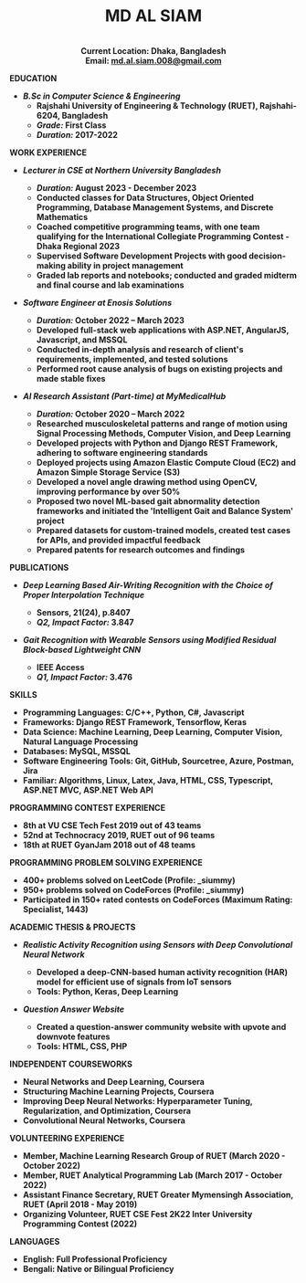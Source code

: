  <div>
  <div align = 'center'>
  <strong><h1>MD AL SIAM</h1><strong/><br/>
  <strong>Current Location: </strong> Dhaka, Bangladesh<br/>
  <strong>Email: </strong><a href="mailto:md.al.siam.008@gmail.com">md.al.siam.008@gmail.com</a> <br/>
  </div>

**EDUCATION**
- *B.Sc in Computer Science & Engineering*
  - Rajshahi University of Engineering & Technology (RUET), Rajshahi-6204, Bangladesh
  - *Grade:* First Class
  - *Duration:* 2017-2022

**WORK EXPERIENCE**
- *Lecturer in CSE at Northern University Bangladesh*
  - *Duration:* August 2023 - December 2023
  - Conducted classes for Data Structures, Object Oriented Programming, Database Management Systems, and Discrete Mathematics
  - Coached competitive programming teams, with one team qualifying for the International Collegiate Programming Contest - Dhaka Regional 2023
  - Supervised Software Development Projects with good decision-making ability in project management
  - Graded lab reports and notebooks; conducted and graded midterm and final course and lab examinations

- *Software Engineer at Enosis Solutions*
  - *Duration:* October 2022 – March 2023
  - Developed full-stack web applications with ASP.NET, AngularJS, Javascript, and MSSQL
  - Conducted in-depth analysis and research of client's requirements, implemented, and tested solutions
  - Performed root cause analysis of bugs on existing projects and made stable fixes

- *AI Research Assistant (Part-time) at MyMedicalHub*
  - *Duration:* October 2020 – March 2022
  - Researched musculoskeletal patterns and range of motion using Signal Processing Methods, Computer Vision, and Deep Learning
  - Developed projects with Python and Django REST Framework, adhering to software engineering standards
  - Deployed projects using Amazon Elastic Compute Cloud (EC2) and Amazon Simple Storage Service (S3)
  - Developed a novel angle drawing method using OpenCV, improving performance by over 50%
  - Proposed two novel ML-based gait abnormality detection frameworks and initiated the 'Intelligent Gait and Balance System' project
  - Prepared datasets for custom-trained models, created test cases for APIs, and provided impactful feedback
  - Prepared patents for research outcomes and findings

**PUBLICATIONS**
- *Deep Learning Based Air-Writing Recognition with the Choice of Proper Interpolation Technique*
  - Sensors, 21(24), p.8407
  - *Q2, Impact Factor:* 3.847

- *Gait Recognition with Wearable Sensors using Modified Residual Block-based Lightweight CNN*
  - IEEE Access
  - *Q1, Impact Factor:* 3.476

**SKILLS**
- **Programming Languages:** C/C++, Python, C#, Javascript
- **Frameworks:** Django REST Framework, Tensorflow, Keras
- **Data Science:** Machine Learning, Deep Learning, Computer Vision, Natural Language Processing
- **Databases:** MySQL, MSSQL
- **Software Engineering Tools:** Git, GitHub, Sourcetree, Azure, Postman, Jira
- **Familiar:** Algorithms, Linux, Latex, Java, HTML, CSS, Typescript, ASP.NET MVC, ASP.NET Web API

**PROGRAMMING CONTEST EXPERIENCE**
- 8th at VU CSE Tech Fest 2019 out of 43 teams
- 52nd at Technocracy 2019, RUET out of 96 teams
- 18th at RUET GyanJam 2018 out of 48 teams

**PROGRAMMING PROBLEM SOLVING EXPERIENCE**
- 400+ problems solved on LeetCode (Profile: _siummy)
- 950+ problems solved on CodeForces (Profile: _siummy)
- Participated in 150+ rated contests on CodeForces (Maximum Rating: Specialist, 1443)

**ACADEMIC THESIS & PROJECTS**
- *Realistic Activity Recognition using Sensors with Deep Convolutional Neural Network*
  - Developed a deep-CNN-based human activity recognition (HAR) model for efficient use of signals from IoT sensors
  - Tools: Python, Keras, Deep Learning

- *Question Answer Website*
  - Created a question-answer community website with upvote and downvote features
  - Tools: HTML, CSS, PHP

**INDEPENDENT COURSEWORKS**
- Neural Networks and Deep Learning, Coursera
- Structuring Machine Learning Projects, Coursera
- Improving Deep Neural Networks: Hyperparameter Tuning, Regularization, and Optimization, Coursera
- Convolutional Neural Networks, Coursera

**VOLUNTEERING EXPERIENCE**
- Member, Machine Learning Research Group of RUET (March 2020 - October 2022)
- Member, RUET Analytical Programming Lab (March 2017 - October 2022)
- Assistant Finance Secretary, RUET Greater Mymensingh Association, RUET (April 2018 - May 2019)
- Organizing Volunteer, RUET CSE Fest 2K22 Inter University Programming Contest (2022)

**LANGUAGES**
- English: Full Professional Proficiency
- Bengali: Native or Bilingual Proficiency
</div>
